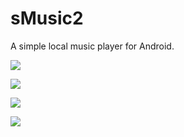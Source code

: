 # sMusic2
A simple local music player for Android.

![](https://github.com/ScottSu163425/sMusic2/blob/master/screenshots/1.gif)

![](https://github.com/ScottSu163425/sMusic2/blob/master/screenshots/2.gif)

![](https://github.com/ScottSu163425/sMusic2/blob/master/screenshots/3.gif)

![](https://github.com/ScottSu163425/sMusic2/blob/master/screenshots/4.gif)
